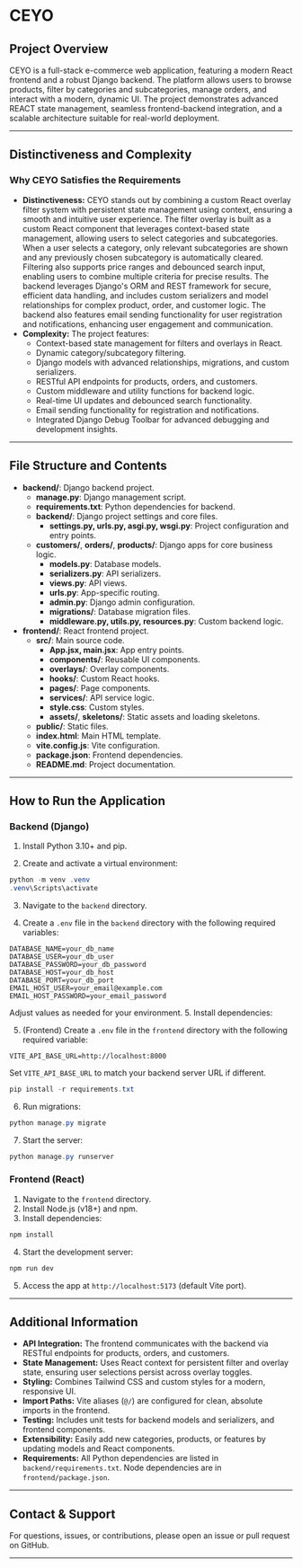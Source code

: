 # CEYO

## Project Overview

CEYO is a full-stack e-commerce web application, featuring a modern React frontend and a robust Django backend. The platform allows users to browse products, filter by categories and subcategories, manage orders, and interact with a modern, dynamic UI. The project demonstrates advanced REACT state management, seamless frontend-backend integration, and a scalable architecture suitable for real-world deployment.

---

## Distinctiveness and Complexity

### Why CEYO Satisfies the Requirements

- **Distinctiveness:** CEYO stands out by combining a custom React overlay filter system with persistent state management using context, ensuring a smooth and intuitive user experience. The filter overlay is built as a custom React component that leverages context-based state management, allowing users to select categories and subcategories. When a user selects a category, only relevant subcategories are shown and any previously chosen subcategory is automatically cleared. Filtering also supports price ranges and debounced search input, enabling users to combine multiple criteria for precise results. The backend leverages Django's ORM and REST framework for secure, efficient data handling, and includes custom serializers and model relationships for complex product, order, and customer logic. The backend also features email sending functionality for user registration and notifications, enhancing user engagement and communication.
- **Complexity:** The project features:
  - Context-based state management for filters and overlays in React.
  - Dynamic category/subcategory filtering.
  - Django models with advanced relationships, migrations, and custom serializers.
  - RESTful API endpoints for products, orders, and customers.
  - Custom middleware and utility functions for backend logic.
  - Real-time UI updates and debounced search functionality.
  - Email sending functionality for registration and notifications.
  - Integrated Django Debug Toolbar for advanced debugging and development insights.

---

## File Structure and Contents

- **backend/**: Django backend project.
  - **manage.py**: Django management script.
  - **requirements.txt**: Python dependencies for backend.
  - **backend/**: Django project settings and core files.
    - **settings.py, urls.py, asgi.py, wsgi.py**: Project configuration and entry points.
  - **customers/**, **orders/**, **products/**: Django apps for core business logic.
    - **models.py**: Database models.
    - **serializers.py**: API serializers.
    - **views.py**: API views.
    - **urls.py**: App-specific routing.
    - **admin.py**: Django admin configuration.
    - **migrations/**: Database migration files.
    - **middleware.py, utils.py, resources.py**: Custom backend logic.
- **frontend/**: React frontend project.
  - **src/**: Main source code.
    - **App.jsx, main.jsx**: App entry points.
    - **components/**: Reusable UI components.
    - **overlays/**: Overlay components.
    - **hooks/**: Custom React hooks.
    - **pages/**: Page components.
    - **services/**: API service logic.
    - **style.css**: Custom styles.
    - **assets/**, **skeletons/**: Static assets and loading skeletons.
  - **public/**: Static files.
  - **index.html**: Main HTML template.
  - **vite.config.js**: Vite configuration.
  - **package.json**: Frontend dependencies.
  - **README.md**: Project documentation.

---

## How to Run the Application

### Backend (Django)

1. Install Python 3.10+ and pip.

2. Create and activate a virtual environment:

```powershell
python -m venv .venv
.venv\Scripts\activate
```

3. Navigate to the `backend` directory.

4. Create a `.env` file in the `backend` directory with the following required variables:

```env
DATABASE_NAME=your_db_name
DATABASE_USER=your_db_user
DATABASE_PASSWORD=your_db_password
DATABASE_HOST=your_db_host
DATABASE_PORT=your_db_port
EMAIL_HOST_USER=your_email@example.com
EMAIL_HOST_PASSWORD=your_email_password
```

Adjust values as needed for your environment. 5. Install dependencies:

5. (Frontend) Create a `.env` file in the `frontend` directory with the following required variable:

```env
VITE_API_BASE_URL=http://localhost:8000
```

Set `VITE_API_BASE_URL` to match your backend server URL if different.

```powershell
pip install -r requirements.txt
```

6. Run migrations:

```powershell
python manage.py migrate
```

7. Start the server:

```powershell
python manage.py runserver
```

### Frontend (React)

1. Navigate to the `frontend` directory.
2. Install Node.js (v18+) and npm.
3. Install dependencies:

```powershell
npm install
```

4. Start the development server:

```powershell
npm run dev
```

5. Access the app at `http://localhost:5173` (default Vite port).

---

## Additional Information

- **API Integration:** The frontend communicates with the backend via RESTful endpoints for products, orders, and customers.
- **State Management:** Uses React context for persistent filter and overlay state, ensuring user selections persist across overlay toggles.
- **Styling:** Combines Tailwind CSS and custom styles for a modern, responsive UI.
- **Import Paths:** Vite aliases (`@/`) are configured for clean, absolute imports in the frontend.
- **Testing:** Includes unit tests for backend models and serializers, and frontend components.
- **Extensibility:** Easily add new categories, products, or features by updating models and React components.
- **Requirements:** All Python dependencies are listed in `backend/requirements.txt`. Node dependencies are in `frontend/package.json`.

---

## Contact & Support

For questions, issues, or contributions, please open an issue or pull request on GitHub.

---
